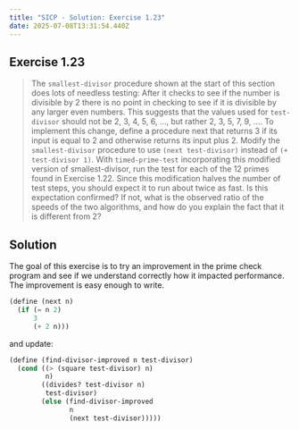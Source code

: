 ```yaml
---
title: "SICP - Solution: Exercise 1.23"
date: 2025-07-08T13:31:54.440Z
---
```


## Exercise 1.23
> The `smallest-divisor` procedure shown at the start of this section does lots of needless testing: After it checks to see if the number is divisible by 2 there is no point in checking to see if it is divisible by any larger even numbers. This suggests that the values used for `test-divisor` should not be 2, 3, 4, 5, 6, …, but rather 2, 3, 5, 7, 9, …. To implement this change, define a procedure next that returns 3 if its input is equal to 2 and otherwise returns its input plus 2. Modify the `smallest-divisor` procedure to use `(next test-divisor)` instead of `(+ test-divisor 1)`. With `timed-prime-test` incorporating this modified version of smallest-divisor, run the test for each of the 12 primes found in Exercise 1.22. Since this modification halves the number of test steps, you should expect it to run about twice as fast. Is this expectation confirmed? If not, what is the observed ratio of the speeds of the two algorithms, and how do you explain the fact that it is different from 2?

## Solution

The goal of this exercise is to try an improvement in the prime check program and see if we understand correctly how it impacted performance. The improvement is easy enough to write.

```scheme
(define (next n)
  (if (= n 2)
      3
      (+ 2 n)))
```

and update:

```scheme
(define (find-divisor-improved n test-divisor)
  (cond ((> (square test-divisor) n)
         n)
        ((divides? test-divisor n)
         test-divisor)
        (else (find-divisor-improved
               n
               (next test-divisor)))))
```
